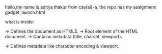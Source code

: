 hello,my name is aditya thakur from cse(ai)-a.
the repo has my assignment gadget_launch.html

what is inside-
<!DOCTYPE html> → Defines the document as HTML5.

<html> → Root element of the HTML document.

<head> → Contains metadata (title, charset, viewport).

<meta> → Defines metadata like character encoding & viewport.

<title> → Sets the title of the page (shown in browser tab).

<body> → Contains all visible page content.

🔹 Text & Headings

<h1>, <h2>, <h3> → Headings of different levels.

<p> → Paragraph text.

<b> → Bold text.

<i> → Italic text.

<u> → Underlined text.

<del> → Strikethrough text (used for old price).

<hr> → Horizontal line (section separator).

<br> → Line break.

🔹 Image & Links

<img> → Embeds an image (src, alt, width, height).

<a> → Hyperlink (with href and target="_blank").

🔹 Lists

<ul> → Unordered list (bullets).

<li> → List items (inside <ul> or <ol>).

<ol> → Ordered list (numbered items).

🔹 Table

<table> → Creates a table.

<tr> → Table row.

<th> → Table header cell.

<td> → Table data cell.

